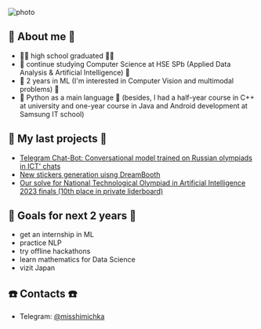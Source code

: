 ![photo](https://github.com/misshimichka/misshimichka/assets/92110572/27f78701-3e9f-4794-be31-2ec4895d8a4f)

## 👀 About me 👀
- 👩‍🎓 high school graduated 👩‍🎓
- 🏫 continue studying Computer Science at HSE SPb (Applied Data Analysis & Artificial Intelligence) 🏫
- 🧠 2 years in ML (I'm interested in Computer Vision and multimodal problems) 🧠
- 🐍 Python as a main language 🐍 (besides, I had a half-year course in C++ at university and one-year course in Java and Android development at Samsung IT school)

## 💪 My last projects 💪
- [Telegram Chat-Bot: Conversational model trained on Russian olympiads in ICT' chats](https://github.com/misshimichka/tinkoff-sirius-ml)
- [New stickers generation uisng DreamBooth](https://github.com/misshimichka/HSE-VK-2023)
- [Our solve for National Technological Olympiad in Artificial Intelligence 2023 finals (10th place in private liderboard)](https://github.com/misshimichka/nto_ai_2023_final)

## 🎯 Goals for next 2 years 🎯
- get an internship in ML
- practice NLP
- try offline hackathons
- learn mathematics for Data Science
- vizit Japan

## ☎️ Contacts ☎️
- Telegram: [@misshimichka](https://t.me/misshimichka)
